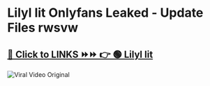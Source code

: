 
 # Lilyl lit Onlyfans Leaked - Update Files rwsvw

## <h2><a href="https://clipsfans.com/Lilyl_lit&ref=git">🔗 Click to LINKS ⏩⏩ 👉 🟢 Lilyl lit </a></h2>

<a href="https://clipsfans.com/Lilyl_lit&ref=git" rel="nofollow" data-target="animated-image.originalLink"><img src="https://i.ibb.co.com/xMMVF88/686577567.gif" alt="Viral Video Original" style="max-width: 100%; display: inline-block;" data-target="animated-image.originalImage"></a>

